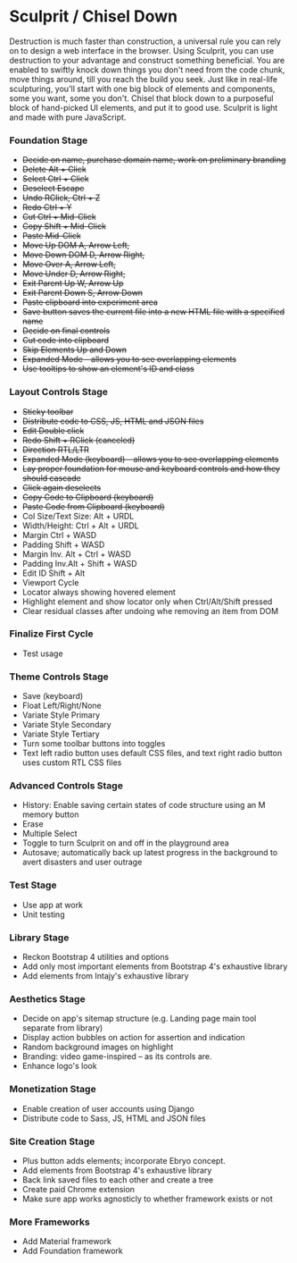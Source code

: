 # Sculprit / Chisel Down  
Destruction is much faster than construction, a universal rule you can rely on to design a web interface in the browser. Using Sculprit, you can use destruction to your advantage and construct something beneficial. You are enabled to swiftly knock down things you don't need from the code chunk, move things around, till you reach the build you seek. Just like in real-life sculpturing, you'll start with one big block of elements and components, some you want, some you don't. Chisel that block down to a purposeful block of hand-picked UI elements, and put it to good use. Sculprit is light and made with pure JavaScript.
 
### Foundation Stage
  - ~~Decide on name, purchase domain name, work on preliminary branding~~
  - ~~Delete            Alt + Click~~
  - ~~Select            Ctrl + Click~~
  - ~~Deselect          Escape~~
  - ~~Undo              RClick,         Ctrl + Z~~
  - ~~Redo              Ctrl + Y~~
  - ~~Cut               Ctrl + Mid-Click~~
  - ~~Copy              Shift + Mid-Click~~
  - ~~Paste             Mid-Click~~
  - ~~Move Up DOM       A, Arrow Left,~~
  - ~~Move Down DOM     D, Arrow Right,~~
  - ~~Move Over         A, Arrow Left,~~
  - ~~Move Under        D, Arrow Right,~~
  - ~~Exit Parent Up    W, Arrow Up~~
  - ~~Exit Parent Down  S, Arrow Down~~
  - ~~Paste clipboard into experiment area~~
  - ~~Save button saves the current file into a new HTML file with a specified name~~
  - ~~Decide on final controls~~
  - ~~Cut code into clipboard~~
  - ~~Skip Elements Up and Down~~
  - ~~Expanded Mode – allows you to see overlapping elements~~
  - ~~Use tooltips to show an element's ID and class~~

### Layout Controls Stage
  - ~~Sticky toolbar~~
  - ~~Distribute code to CSS, JS, HTML and JSON files~~
  - ~~Edit              Double click~~
  - ~~Redo              Shift + RClick (canceled)~~
  - ~~Direction RTL/LTR~~
  - ~~Expanded Mode (keyboard) – allows you to see overlapping elements~~
  - ~~Lay proper foundation for mouse and keyboard controls and how they should cascade~~
  - ~~Click again deselects~~
  - ~~Copy Code to Clipboard (keyboard)~~
  - ~~Paste Code from Clipboard (keyboard)~~
  - Col Size/Text Size: Alt + URDL
  - Width/Height: Ctrl + Alt + URDL
  - Margin      Ctrl + WASD
  - Padding     Shift + WASD
  - Margin Inv. Alt + Ctrl + WASD
  - Padding Inv.Alt + Shift + WASD
  - Edit ID     Shift + Alt 	 
  - Viewport Cycle
  - Locator always showing hovered element
  - Highlight element and show locator only when Ctrl/Alt/Shift pressed
  - Clear residual classes after undoing whe removing an item from DOM

### Finalize First Cycle
  - Test usage

### Theme Controls Stage
  - Save (keyboard)
  - Float Left/Right/None
  - Variate Style Primary 
  - Variate Style Secondary 
  - Variate Style Tertiary 
  - Turn some toolbar buttons into toggles
  - Text left radio button uses default CSS files, and text right radio button uses custom RTL CSS files

### Advanced Controls Stage
  - History: Enable saving certain states of code structure using an M memory button
  - Erase
  - Multiple Select
  - Toggle to turn Sculprit on and off in the playground area
  - Autosave; automatically back up latest progress in the background to avert disasters and user outrage

### Test Stage
  - Use app at work
  - Unit testing

### Library Stage
  - Reckon Bootstrap 4 utilities and options
  - Add only most important elements from Bootstrap 4's exhaustive library
  - Add elements from Intajy's exhaustive library  

### Aesthetics Stage
  - Decide on app's sitemap structure (e.g. Landing page main tool separate from library)
  - Display action bubbles on action for assertion and indication
  - Random background images on highlight
  - Branding: video game-inspired – as its controls are.
  - Enhance logo's look

### Monetization Stage
  - Enable creation of user accounts using Django
  - Distribute code to Sass, JS, HTML and JSON files

### Site Creation Stage
  - Plus button adds elements; incorporate Ebryo concept.
  - Add elements from Bootstrap 4's exhaustive library
  - Back link saved files to each other and create a tree
  - Create paid Chrome extension 
  - Make sure app works agnosticly to whether framework exists or not

### More Frameworks
  - Add Material framework
  - Add Foundation framework
